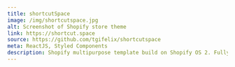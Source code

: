 ```yaml
---
title: shortcutSpace
image: /img/shortcutspace.jpg
alt: Screenshot of Shopify store theme
link: https://shortcut.space
source: https://github.com/tgifelix/shortcutspace
meta: ReactJS, Styled Components
description: Shopify multipurpose template build on Shopify OS 2. Fully customizable sections and blocks. [Work in progress]
---
```

